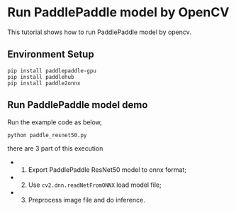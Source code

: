 # Run PaddlePaddle model by OpenCV

This tutorial shows how to run PaddlePaddle model by opencv.

## Environment Setup

```shell
pip install paddlepaddle-gpu
pip install paddlehub
pip install paddle2onnx
```

## Run PaddlePaddle model demo

Run the example code as below,

```shell
python paddle_resnet50.py
```

there are 3 part of this execution

- 1. Export PaddlePaddle ResNet50 model to onnx format;
- 2. Use `cv2.dnn.readNetFromONNX` load model file;
- 3. Preprocess image file and do inference.
